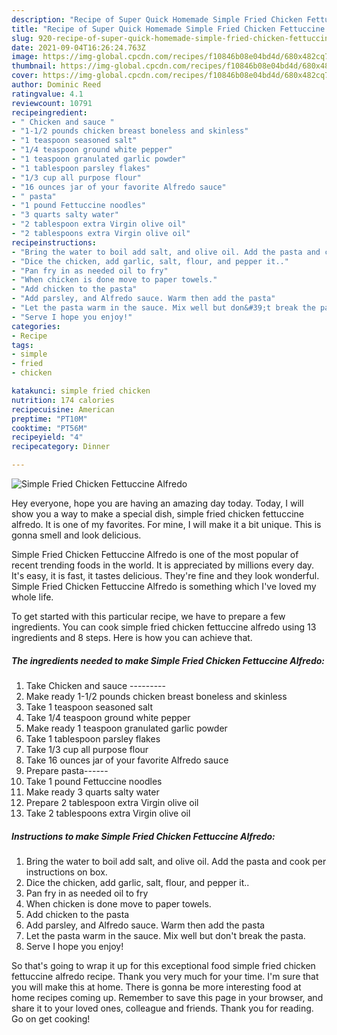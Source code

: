 ```yaml
---
description: "Recipe of Super Quick Homemade Simple Fried Chicken Fettuccine Alfredo"
title: "Recipe of Super Quick Homemade Simple Fried Chicken Fettuccine Alfredo"
slug: 920-recipe-of-super-quick-homemade-simple-fried-chicken-fettuccine-alfredo
date: 2021-09-04T16:26:24.763Z
image: https://img-global.cpcdn.com/recipes/f10846b08e04bd4d/680x482cq70/simple-fried-chicken-fettuccine-alfredo-recipe-main-photo.jpg
thumbnail: https://img-global.cpcdn.com/recipes/f10846b08e04bd4d/680x482cq70/simple-fried-chicken-fettuccine-alfredo-recipe-main-photo.jpg
cover: https://img-global.cpcdn.com/recipes/f10846b08e04bd4d/680x482cq70/simple-fried-chicken-fettuccine-alfredo-recipe-main-photo.jpg
author: Dominic Reed
ratingvalue: 4.1
reviewcount: 10791
recipeingredient:
- " Chicken and sauce "
- "1-1/2 pounds chicken breast boneless and skinless"
- "1 teaspoon seasoned salt"
- "1/4 teaspoon ground white pepper"
- "1 teaspoon granulated garlic powder"
- "1 tablespoon parsley flakes"
- "1/3 cup all purpose flour"
- "16 ounces jar of your favorite Alfredo sauce"
- " pasta"
- "1 pound Fettuccine noodles"
- "3 quarts salty water"
- "2 tablespoon extra Virgin olive oil"
- "2 tablespoons extra Virgin olive oil"
recipeinstructions:
- "Bring the water to boil add salt, and olive oil. Add the pasta and cook per instructions on box."
- "Dice the chicken, add garlic, salt, flour, and pepper it.."
- "Pan fry in as needed oil to fry"
- "When chicken is done move to paper towels."
- "Add chicken to the pasta"
- "Add parsley, and Alfredo sauce. Warm then add the pasta"
- "Let the pasta warm in the sauce. Mix well but don&#39;t break the pasta."
- "Serve I hope you enjoy!"
categories:
- Recipe
tags:
- simple
- fried
- chicken

katakunci: simple fried chicken 
nutrition: 174 calories
recipecuisine: American
preptime: "PT10M"
cooktime: "PT56M"
recipeyield: "4"
recipecategory: Dinner

---
```



![Simple Fried Chicken Fettuccine Alfredo](https://img-global.cpcdn.com/recipes/f10846b08e04bd4d/680x482cq70/simple-fried-chicken-fettuccine-alfredo-recipe-main-photo.jpg)

Hey everyone, hope you are having an amazing day today. Today, I will show you a way to make a special dish, simple fried chicken fettuccine alfredo. It is one of my favorites. For mine, I will make it a bit unique. This is gonna smell and look delicious.

Simple Fried Chicken Fettuccine Alfredo is one of the most popular of recent trending foods in the world. It is appreciated by millions every day. It's easy, it is fast, it tastes delicious. They're fine and they look wonderful. Simple Fried Chicken Fettuccine Alfredo is something which I've loved my whole life.




To get started with this particular recipe, we have to prepare a few ingredients. You can cook simple fried chicken fettuccine alfredo using 13 ingredients and 8 steps. Here is how you can achieve that.

<!--inarticleads1-->

##### The ingredients needed to make Simple Fried Chicken Fettuccine Alfredo:

1. Take  Chicken and sauce ---------
1. Make ready 1-1/2 pounds chicken breast boneless and skinless
1. Take 1 teaspoon seasoned salt
1. Take 1/4 teaspoon ground white pepper
1. Make ready 1 teaspoon granulated garlic powder
1. Take 1 tablespoon parsley flakes
1. Take 1/3 cup all purpose flour
1. Take 16 ounces jar of your favorite Alfredo sauce
1. Prepare  pasta------
1. Take 1 pound Fettuccine noodles
1. Make ready 3 quarts salty water
1. Prepare 2 tablespoon extra Virgin olive oil
1. Take 2 tablespoons extra Virgin olive oil




<!--inarticleads2-->

##### Instructions to make Simple Fried Chicken Fettuccine Alfredo:

1. Bring the water to boil add salt, and olive oil. Add the pasta and cook per instructions on box.
1. Dice the chicken, add garlic, salt, flour, and pepper it..
1. Pan fry in as needed oil to fry
1. When chicken is done move to paper towels.
1. Add chicken to the pasta
1. Add parsley, and Alfredo sauce. Warm then add the pasta
1. Let the pasta warm in the sauce. Mix well but don&#39;t break the pasta.
1. Serve I hope you enjoy!




So that's going to wrap it up for this exceptional food simple fried chicken fettuccine alfredo recipe. Thank you very much for your time. I'm sure that you will make this at home. There is gonna be more interesting food at home recipes coming up. Remember to save this page in your browser, and share it to your loved ones, colleague and friends. Thank you for reading. Go on get cooking!
